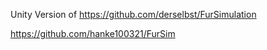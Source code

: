 Unity Version of https://github.com/derselbst/FurSimulation


https://github.com/hanke100321/FurSim
